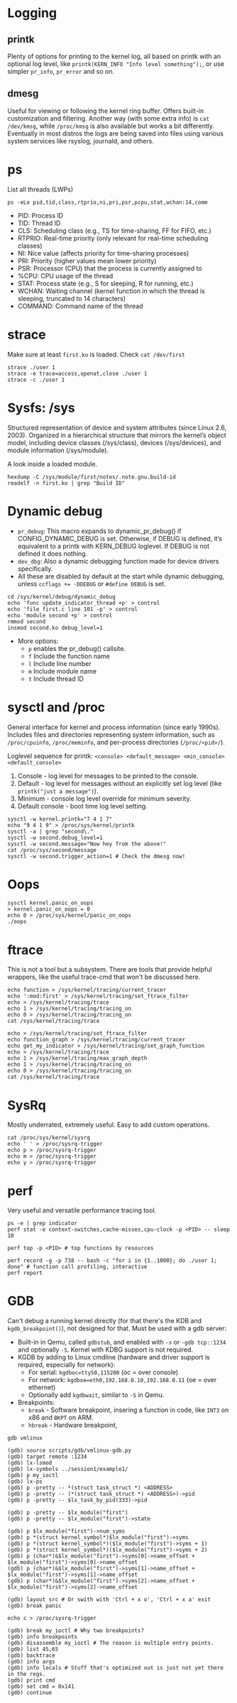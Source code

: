 # Logging
## printk
Plenty of options for printing to the kernel log, all based on printk with an optional log level, like `printk(KERN_INFO "Info level something");`, or use simpler `pr_info`, `pr_error` and so on.
## dmesg
Useful for viewing or following the kernel ring buffer. Offers built-in customization and filtering. Another way (with some extra info) is `cat /dev/kmsg`, while `/proc/kmsg` is also available but works a bit differently. Eventually in most distros the logs are being saved into files using various system services like rsyslog, journald, and others.
# ps
List all threads (LWPs)
```
ps -eLo pid,tid,class,rtprio,ni,pri,psr,pcpu,stat,wchan:14,comm
```
* PID: Process ID
* TID: Thread ID
* CLS: Scheduling class (e.g., TS for time-sharing, FF for FIFO, etc.)
* RTPRIO: Real-time priority (only relevant for real-time scheduling classes)
* NI: Nice value (affects priority for time-sharing processes)
* PRI: Priority (higher values mean lower priority)
* PSR: Processor (CPU) that the process is currently assigned to
* %CPU: CPU usage of the thread
* STAT: Process state (e.g., S for sleeping, R for running, etc.)
* WCHAN: Waiting channel (kernel function in which the thread is sleeping, truncated to 14 characters)
* COMMAND: Command name of the thread
# strace
Make sure at least `first.ko` is loaded. Check `cat /dev/first`
```
strace ./user 1
strace -e trace=access,openat,close ./user 1
strace -c ./user 1
```
# Sysfs: /sys
Structured representation of device and system attributes (since Linux 2.6, 2003). Organized in a hierarchical structure that mirrors the kernel’s object model, including device classes (/sys/class), devices (/sys/devices), and module information (/sys/module).

A look inside a loaded module.
```
hexdump -C /sys/module/first/notes/.note.gnu.build-id
readelf -n first.ko | grep "Build ID"
```
# Dynamic debug
* `pr_debug`: This macro expands to dynamic_pr_debug() if CONFIG_DYNAMIC_DEBUG is set. Otherwise, if DEBUG is defined, it’s equivalent to a printk with KERN_DEBUG loglevel. If DEBUG is not defined it does nothing.
* `dev_dbg`: Also a dynamic debugging function made for device drivers specifically.
* All these are disabled by default at the start while dynamic debugging, unless `ccflags += -DDEBUG` or `#define DEBUG` is set.
```
cd /sys/kernel/debug/dynamic_debug
echo 'func update_indicator_thread +p' > control
echo 'file first.c line 101 -p' > control
echo 'module second +p' > control
rmmod second
insmod second.ko debug_level=1
```
* More options:
    * `p` enables the pr_debug() callsite.
    * `f` Include the function name
    * `l` Include line number
    * `m` Include module name
    * `t` Include thread ID
# sysctl and /proc
General interface for kernel and process information (since early 1990s). Includes files and directories representing system information, such as `/proc/cpuinfo`, `/proc/meminfo`, and per-process directories (`/proc/<pid>/`).

Loglevel sequence for printk: `<console> <default_message> <min_console> <default_console>`
1. Console - log level for messages to be printed to the console.
2. Default - log level for messages without an explicitly set log level (like `printk("just a message")`).
3. Minimum - console log level override for minimum severity.
4. Default console - boot time log level setting.
```
sysctl -w kernel.printk="7 4 1 7"
echo "9 4 1 9" > /proc/sys/kernel/printk
sysctl -a | grep "second\."
sysctl -w second.debug_level=1
sysctl -w second.message="Now hey from the above!"
cat /proc/sys/second/message
sysctl -w second.trigger_action=1 # Check the dmesg now!
```
# Oops
```
sysctl kernel.panic_on_oops
> kernel.panic_on_oops = 0
echo 0 > /proc/sys/kernel/panic_on_oops
./oops
```
# ftrace
This is not a tool but a subsystem. There are tools that provide helpful wrappers, like the useful trace-cmd that won't be discussed here.
```
echo function > /sys/kernel/tracing/current_tracer
echo ':mod:first' > /sys/kernel/tracing/set_ftrace_filter
echo > /sys/kernel/tracing/trace
echo 1 > /sys/kernel/tracing/tracing_on
echo 0 > /sys/kernel/tracing/tracing_on
cat /sys/kernel/tracing/trace

echo > /sys/kernel/tracing/set_ftrace_filter
echo function_graph > /sys/kernel/tracing/current_tracer
echo get_my_indicator > /sys/kernel/tracing/set_graph_function
echo > /sys/kernel/tracing/trace
echo 1 > /sys/kernel/tracing/max_graph_depth
echo 1 > /sys/kernel/tracing/tracing_on
echo 0 > /sys/kernel/tracing/tracing_on
cat /sys/kernel/tracing/trace
```
# SysRq
Mostly underrated, extremely useful. Easy to add custom operations.
```
cat /proc/sys/kernel/sysrq
echo ' ' > /proc/sysrq-trigger
echo p > /proc/sysrq-trigger
echo m > /proc/sysrq-trigger
echo y > /proc/sysrq-trigger
```
# perf
Very useful and versatile performance tracing tool.
```
ps -e | grep indicator
perf stat -e context-switches,cache-misses,cpu-clock -p <PID> -- sleep 10

perf top -p <PID> # top functions by resources

perf record -g -p 738 -- bash -c "for i in {1..1000}; do ./user 1; done" # function call profiling, interactive
perf report
```
# GDB
Can't debug a running kernel directly (for that there's the KDB and `kgdb_breakpoint()`), not designed for that. Must be used with a gdb server:
* Built-in in Qemu, called `gdbstub`, and enabled with `-s` or `-gdb tcp::1234` and optionally `-S`. Kernel with KDBG support is not required.
* KGDB by adding to Linux cmdline (hardware and driver support is required, especially for network):
    * For serial: `kgdboc=ttyS0,115200` (oc = over console)
    * For network: `kgdboe=eth0,192.168.0.10,192.168.0.11` (oe = over ethernet)
    * Optionally add `kgdbwait`, similar to `-S` in Qemu.
* Breakpoints:
    * `break` - Software breakpoint, insering a function in code, like `INT3` on x86 and `BKPT` on ARM.
    * `hbreak` - Hardware breakpoint, 
```
gdb vmlinux

(gdb) source scripts/gdb/vmlinux-gdb.py
(gdb) target remote :1234
(gdb) lx-lsmod
(gdb) lx-symbols ../session1/example1/
(gdb) p my_ioctl
(gdb) lx-ps
(gdb) p -pretty -- *(struct task_struct *) <ADDRESS>
(gdb) p -pretty -- (*(struct task_struct *) <ADDRESS>)->pid
(gdb) p -pretty -- $lx_task_by_pid(333)->pid

(gdb) p -pretty -- $lx_module("first")
(gdb) p -pretty -- $lx_module("first")->state

(gdb) p $lx_module("first")->num_syms
(gdb) p *(struct kernel_symbol*)$lx_module("first")->syms
(gdb) p *(struct kernel_symbol*)($lx_module("first")->syms + 1)
(gdb) p *(struct kernel_symbol*)($lx_module("first")->syms + 2)
(gdb) p (char*)&$lx_module("first")->syms[0]->name_offset + $lx_module("first")->syms[0]->name_offset
(gdb) p (char*)&$lx_module("first")->syms[1]->name_offset + $lx_module("first")->syms[1]->name_offset
(gdb) p (char*)&$lx_module("first")->syms[2]->name_offset + $lx_module("first")->syms[2]->name_offset

(gdb) layout src # Or swith with 'Ctrl + x o', 'Ctrl + x a' exit
(gdb) break panic

echo c > /proc/sysrq-trigger

(gdb) break my_ioctl # Why two breakpoints?
(gdb) info breakpoints
(gdb) disassemble my_ioctl # The reason is multiple entry points.
(gdb) list 45,65
(gdb) backtrace
(gdb) info args
(gdb) info locals # Stuff that's optimized out is just not yet there in the regs.
(gdb) print cmd
(gdb) set cmd = 0x141
(gdb) continue
```
